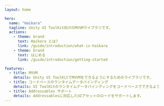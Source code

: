 ```yaml
---
layout: home

hero:
  name: "Haikara"
  tagline: Unity UI ToolKit向けのMVVMライブラリです。
  actions:
    - theme: brand
      text: Haikara とは?
      link: /guide/introduction/what-is-haikara
    - theme: brand
      text: はじめる
      link: /guide/introduction/getting-started

features:
  - title: MVVM
    details: Unity UI ToolKitでMVVMをできるようにするためのライブラリです。
  - title: コードベースのランタイムデータバインディング
    details: UI ToolKitのランタイムデータバインディングをコードベースでできるようにします。
  - title: Addressables サポート
    details: Addressablesに対応したUIアセットのロードをサポートします。
---
```


